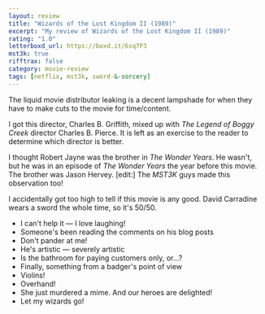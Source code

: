 ```yaml
---
layout: review
title: "Wizards of the Lost Kingdom II (1989)"
excerpt: "My review of Wizards of the Lost Kingdom II (1989)"
rating: "1.0"
letterboxd_url: https://boxd.it/6sq7P3
mst3k: true
rifftrax: false
category: movie-review
tags: [netflix, mst3k, sword-&-sorcery]
---
```


The liquid movie distributor leaking is a decent lampshade for when they have to make cuts to the movie for time/content.

I got this director, Charles B. Griffith, mixed up with <i>The Legend of Boggy Creek</i> director Charles B. Pierce. It is left as an exercise to the reader to determine which director is better.

I thought Robert Jayne was the brother in <i>The Wonder Years</i>. He wasn't, but he was in an episode of <i>The Wonder Years</i> the year before this movie. The brother was Jason Hervey. [edit:] The <i>MST3K</i> guys made this observation too!

I accidentally got too high to tell if this movie is any good. David Carradine wears a sword the whole time, so it's 50/50.

- I can't help it — I love laughing!
- Someone's been reading the comments on his blog posts
- Don't pander at me!
- He's artistic — severely artistic
- Is the bathroom for paying customers only, or...?
- Finally, something from a badger's point of view
- Violins!
- Overhand!
- She just murdered a mime. And our heroes are delighted!
- Let my wizards go!
